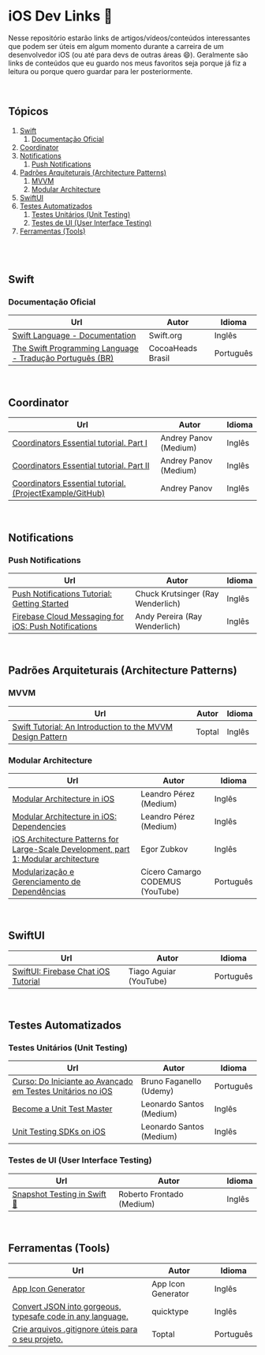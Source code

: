 # iOS Dev Links 🔗

Nesse repositório estarão links de artigos/vídeos/conteúdos interessantes que podem ser úteis em algum momento durante a carreira de um desenvolvedor iOS (ou até para devs de outras áreas 😄). Geralmente são links de conteúdos que eu guardo nos meus favoritos seja porque já fiz a leitura ou porque quero guardar para ler posteriormente.

<br>


## Tópicos

1. [Swift](#swift)
    1. [Documentação Oficial](#documentação-oficial)
2. [Coordinator](#coordinator)
3. [Notifications](#notifications)
    1. [Push Notifications](#push-notifications)
4. [Padrões Arquiteturais (Architecture Patterns)](#padrões-arquiteturais-architecture-patterns)
    1. [MVVM](#mvvm)
    2. [Modular Architecture](#modular-architecture)
5. [SwiftUI](#swiftui)
6. [Testes Automatizados](#testes-automatizados)
    1. [Testes Unitários (Unit Testing)](#testes-unitários-unit-testing)
    2. [Testes de UI (User Interface Testing)](#testes-de-ui-user-interface-testing)
7. [Ferramentas (Tools)](#ferramentas-tools)

<br><br>

## Swift

### Documentação Oficial

Url | Autor | Idioma
--- | --- | ---
[Swift Language - Documentation](https://www.swift.org/documentation/) | Swift.org | Inglês
[The Swift Programming Language - Tradução Português (BR)](https://github.com/CocoaHeadsBrasil/the-swift-programming-language-in-portuguese-br) | CocoaHeads Brasil | Português

<br>

## Coordinator

Url | Autor | Idioma
--- | --- | ---
[Coordinators Essential tutorial. Part I](https://medium.com/blacklane-engineering/coordinators-essential-tutorial-part-i-376c836e9ba7#.hgv4r6y6p) | Andrey Panov (Medium) | Inglês
[Coordinators Essential tutorial. Part II](https://medium.com/blacklane-engineering/coordinators-essential-tutorial-part-ii-b5ab3eb4a74) | Andrey Panov (Medium) | Inglês
[Coordinators Essential tutorial. (ProjectExample/GitHub)](https://github.com/AndreyPanov/ApplicationCoordinator) | Andrey Panov | Inglês

<br>

## Notifications

### Push Notifications

Url | Autor | Idioma
--- | --- | ---
[Push Notifications Tutorial: Getting Started](https://www.raywenderlich.com/11395893-push-notifications-tutorial-getting-started) | Chuck Krutsinger (Ray Wenderlich) | Inglês
[Firebase Cloud Messaging for iOS: Push Notifications](https://www.raywenderlich.com/20201639-firebase-cloud-messaging-for-ios-push-notifications) | Andy Pereira (Ray Wenderlich) | Inglês

<br>


## Padrões Arquiteturais (Architecture Patterns)

### MVVM

Url | Autor | Idioma
--- | --- | ---
[Swift Tutorial: An Introduction to the MVVM Design Pattern](https://www.toptal.com/ios/swift-tutorial-introduction-to-mvvm) | Toptal | Inglês



### Modular Architecture

Url | Autor | Idioma
--- | --- | ---
[Modular Architecture in iOS](https://medium.com/flawless-app-stories/a-modular-architecture-in-swift-aafd9026aa99) | Leandro Pérez (Medium) | Inglês
[Modular Architecture in iOS: Dependencies](https://medium.com/flawless-app-stories/modular-architecture-in-ios-dependencies-1cf9b563aa1d9) | Leandro Pérez (Medium) | Inglês
[iOS Architecture Patterns for Large-Scale Development, part 1: Modular architecture](https://blog.griddynamics.com/modular-architecture-in-ios/) | Egor Zubkov | Inglês
[Modularização e Gerenciamento de Dependências](https://www.youtube.com/playlist?list=PLaaOHqWQrhKvLDbfc0yRu7I8hMypt3sXk) | Cícero Camargo CODEMUS (YouTube) | Português


<br>

## SwiftUI

Url | Autor | Idioma
--- | --- | ---
[SwiftUI: Firebase Chat iOS Tutorial](https://youtube.com/playlist?list=PLJ0AcghBBWShgAe7Pf_MB52jKceG-cWGW) | Tiago Aguiar (YouTube) | Português


<br>

## Testes Automatizados

### Testes Unitários (Unit Testing)

Url | Autor | Idioma
--- | --- | ---
[Curso: Do Iniciante ao Avançado em Testes Unitários no iOS](https://www.udemy.com/course/do-iniciante-ao-avancado-em-testes-unitarios-no-ios/) | Bruno Faganello (Udemy) | Português
[Become a Unit Test Master](https://leocoout.medium.com/become-a-unit-test-master-84f4fa276deb) | Leonardo Santos (Medium) | Inglês
[Unit Testing SDKs on iOS](https://leocoout.medium.com/unit-test-static-and-singleton-frameworks-on-ios-df4e7d77a7b8) | Leonardo Santos (Medium) | Inglês

### Testes de UI (User Interface Testing)

Url | Autor | Idioma
--- | --- | ---
[Snapshot Testing in Swift 📸](https://medium.com/dev-jam/snapshot-testing-in-swift-9d52cbec075c) | Roberto Frontado (Medium) | Inglês


<br>

## Ferramentas (Tools)

Url | Autor | Idioma
--- | --- | ---
[App Icon Generator](https://appicon.co/) | App Icon Generator | Inglês
[Convert JSON into gorgeous, typesafe code in any language.](https://app.quicktype.io/) | quicktype | Inglês
[Crie arquivos .gitignore úteis para o seu projeto.](https://www.toptal.com/developers/gitignore) | Toptal | Português
